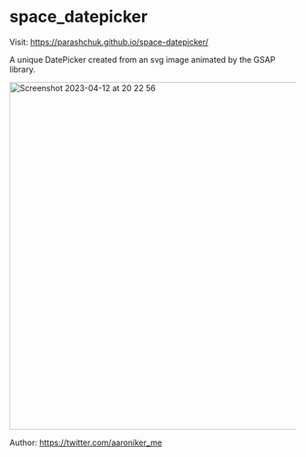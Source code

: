 # space_datepicker

Visit: https://parashchuk.github.io/space-datepicker/

A unique DatePicker created from an svg image animated by the GSAP library.

<img width="611" alt="Screenshot 2023-04-12 at 20 22 56" src="https://user-images.githubusercontent.com/61597780/231550108-b4ec00cd-3e14-439d-8a58-c42accd83155.png">


Author: https://twitter.com/aaroniker_me

